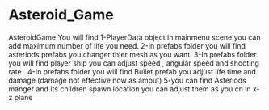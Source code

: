 # Asteroid_Game
AsteroidGame
 You will find 
1-PlayerData object in mainmenu scene you can add maximum number of life you need.
2-In prefabs folder you will find asteriods prefabs you changer thier mesh as you want.
3-In prefabs folder you will find player ship you can adjust speed , angular speed and shooting rate .
4-In prefabs folder you will find Bullet prefab you adjust life time and damage (damage not effective now as amout)
5-you can find Asteriods manger and its children spawn location you can adjust them as you cn in x-z plane 
